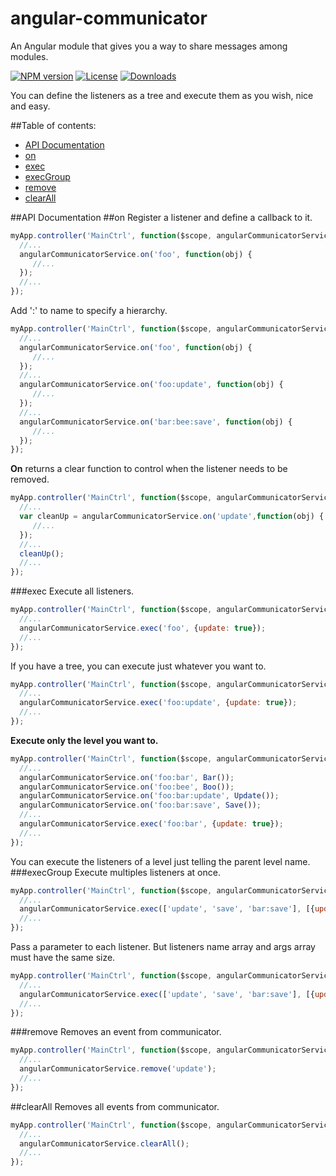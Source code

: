 angular-communicator
=====================
An Angular module that gives you a way to share messages among modules.

[![NPM version][npm-image]][npm-url]
[![License][license-image]][license-url]
[![Downloads][downloads-image]][downloads-url]

You can define the listeners as a tree and execute them as you wish, nice and easy.

##Table of contents:
- [API Documentation](#api-documentation)
 - [on](#on)
 - [exec](#exec)
 - [execGroup](#execgroup)
 - [remove](#remove)
 - [clearAll](#clearall)

##API Documentation
##on
Register a listener and define a callback to it.  
```js
myApp.controller('MainCtrl', function($scope, angularCommunicatorService) {
  //...
  angularCommunicatorService.on('foo', function(obj) {
     //...
  });
  //...
});
```
Add ':' to name to specify a hierarchy.
```js
myApp.controller('MainCtrl', function($scope, angularCommunicatorService) {
  //...
  angularCommunicatorService.on('foo', function(obj) {
     //...
  });
  //...
  angularCommunicatorService.on('foo:update', function(obj) {
     //...
  });
  //...
  angularCommunicatorService.on('bar:bee:save', function(obj) {
     //...
  });
});
```
**On** returns a clear function to control when the listener needs to be removed.
```js
myApp.controller('MainCtrl', function($scope, angularCommunicatorService) {
  //...
  var cleanUp = angularCommunicatorService.on('update',function(obj) {
     //...
  });
  //...
  cleanUp();
  //...
});
```
###exec
Execute all listeners.
```js
myApp.controller('MainCtrl', function($scope, angularCommunicatorService) {
  //...
  angularCommunicatorService.exec('foo', {update: true});
  //...
});
```
If you have a tree, you can execute just whatever you want to.
```js
myApp.controller('MainCtrl', function($scope, angularCommunicatorService) {
  //...
  angularCommunicatorService.exec('foo:update', {update: true});
  //...
});
```
**Execute only the level you want to.**
```js
myApp.controller('MainCtrl', function($scope, angularCommunicatorService) {
  //...
  angularCommunicatorService.on('foo:bar', Bar());
  angularCommunicatorService.on('foo:bee', Boo());
  angularCommunicatorService.on('foo:bar:update', Update());
  angularCommunicatorService.on('foo:bar:save', Save());
  //...
  angularCommunicatorService.exec('foo:bar', {update: true});
  //...
});
```
You can execute the listeners of a level just telling the parent level name.
###execGroup
Execute multiples listeners at once.
```js
myApp.controller('MainCtrl', function($scope, angularCommunicatorService) {
  //...
  angularCommunicatorService.exec(['update', 'save', 'bar:save'], [{update: true}]);
  //...
});
```
Pass a parameter to each listener. But listeners name array and args array must have the same size.
```js
myApp.controller('MainCtrl', function($scope, angularCommunicatorService) {
  //...
  angularCommunicatorService.exec(['update', 'save', 'bar:save'], [{update: true}, {update: false}, {name: 'bar.save'}]);
  //...
});
```
###remove
Removes an event from communicator.
```js
myApp.controller('MainCtrl', function($scope, angularCommunicatorService) {
  //...
  angularCommunicatorService.remove('update');
  //...
});
```
##clearAll
Removes all events from communicator.
```js
myApp.controller('MainCtrl', function($scope, angularCommunicatorService) {
  //...
  angularCommunicatorService.clearAll();
  //...
});
```

[npm-image]: https://img.shields.io/npm/v/angular-communicator.svg?style=flat-square
[npm-url]: https://npmjs.org/package/angular-communicator
[license-image]: http://img.shields.io/npm/l/angular-communicator.svg?style=flat-square
[license-url]: LICENSE
[downloads-image]: http://img.shields.io/npm/dm/angular-communicator.svg?style=flat-square
[downloads-url]: https://npmjs.org/package/angular-communicator
